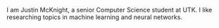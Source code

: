 I am Justin McKnight, a senior Computer Science student at UTK. I like researching topics in machine learning and neural networks.
